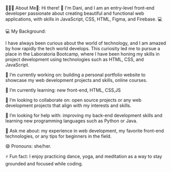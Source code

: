👩🏻‍💻 About Me👋:
 Hi there! 👋 I'm Dani, and I am an entry-level front-end developer passionate about creating beautiful and functional web applications, with skills in JavaScript, CSS, HTML, Figma, and Firebase. 💻

💻 My Background:

I have always been curious about the world of technology, and I am amazed by how rapidly the tech world develops. This curiosity led me to pursue a place in the Laboratoria Bootcamp, where I have been honing my skills in project development using technologies such as HTML, CSS, and JavaScript.

🔭 I’m currently working on: building a personal portfolio website to showcase my web development projects and skills, online courses.

🌱 I’m currently learning: new front-end, HTML, CSS,JS

👯 I’m looking to collaborate on: open source projects or any web development projects that align with my interests and skills.

🤔 I’m looking for help with: improving my back-end development skills and learning new programming languages such as Python or Java.

💬 Ask me about: my experience in web development, my favorite front-end technologies, or any tips for beginners in the field.

😄 Pronouns: she/her.

⚡ Fun fact: I enjoy practicing dance, yoga, and meditation as a way to stay grounded and focused while coding.
